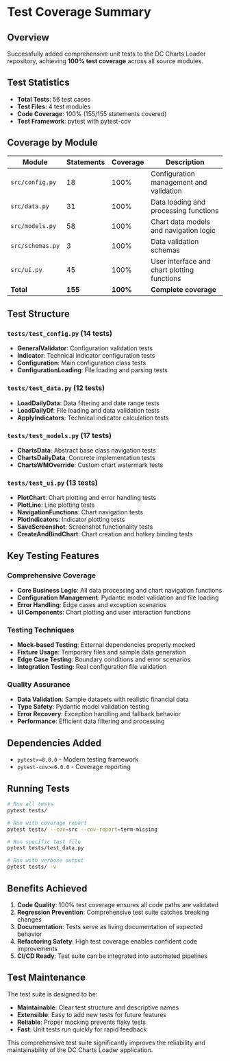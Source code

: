 # Test Coverage Summary

## Overview
Successfully added comprehensive unit tests to the DC Charts Loader repository, achieving **100% test coverage** across all source modules.

## Test Statistics
- **Total Tests**: 56 test cases
- **Test Files**: 4 test modules
- **Code Coverage**: 100% (155/155 statements covered)
- **Test Framework**: pytest with pytest-cov

## Coverage by Module

| Module | Statements | Coverage | Description |
|--------|------------|----------|-------------|
| `src/config.py` | 18 | 100% | Configuration management and validation |
| `src/data.py` | 31 | 100% | Data loading and processing functions |
| `src/models.py` | 58 | 100% | Chart data models and navigation logic |
| `src/schemas.py` | 3 | 100% | Data validation schemas |
| `src/ui.py` | 45 | 100% | User interface and chart plotting functions |
| **Total** | **155** | **100%** | **Complete coverage** |

## Test Structure

### `tests/test_config.py` (14 tests)
- **GeneralValidator**: Configuration validation tests
- **Indicator**: Technical indicator configuration tests  
- **Configuration**: Main configuration class tests
- **ConfigurationLoading**: File loading and parsing tests

### `tests/test_data.py` (12 tests)
- **LoadDailyData**: Data filtering and date range tests
- **LoadDailyDf**: File loading and data validation tests
- **ApplyIndicators**: Technical indicator calculation tests

### `tests/test_models.py` (17 tests)
- **ChartsData**: Abstract base class navigation tests
- **ChartsDailyData**: Concrete implementation tests
- **ChartsWMOverride**: Custom chart watermark tests

### `tests/test_ui.py` (13 tests)
- **PlotChart**: Chart plotting and error handling tests
- **PlotLine**: Line plotting tests
- **NavigationFunctions**: Chart navigation tests
- **PlotIndicators**: Indicator plotting tests
- **SaveScreenshot**: Screenshot functionality tests
- **CreateAndBindChart**: Chart creation and hotkey binding tests

## Key Testing Features

### Comprehensive Coverage
- **Core Business Logic**: All data processing and chart navigation functions
- **Configuration Management**: Pydantic model validation and file loading
- **Error Handling**: Edge cases and exception scenarios
- **UI Components**: Chart plotting and user interaction functions

### Testing Techniques
- **Mock-based Testing**: External dependencies properly mocked
- **Fixture Usage**: Temporary files and sample data generation
- **Edge Case Testing**: Boundary conditions and error scenarios
- **Integration Testing**: Real configuration file validation

### Quality Assurance
- **Data Validation**: Sample datasets with realistic financial data
- **Type Safety**: Pydantic model validation testing
- **Error Recovery**: Exception handling and fallback behavior
- **Performance**: Efficient data filtering and processing

## Dependencies Added
- `pytest>=8.0.0` - Modern testing framework
- `pytest-cov>=6.0.0` - Coverage reporting

## Running Tests

```bash
# Run all tests
pytest tests/

# Run with coverage report
pytest tests/ --cov=src --cov-report=term-missing

# Run specific test file
pytest tests/test_data.py

# Run with verbose output
pytest tests/ -v
```

## Benefits Achieved

1. **Code Quality**: 100% test coverage ensures all code paths are validated
2. **Regression Prevention**: Comprehensive test suite catches breaking changes
3. **Documentation**: Tests serve as living documentation of expected behavior
4. **Refactoring Safety**: High test coverage enables confident code improvements
5. **CI/CD Ready**: Test suite can be integrated into automated pipelines

## Test Maintenance

The test suite is designed to be:
- **Maintainable**: Clear test structure and descriptive names
- **Extensible**: Easy to add new tests for future features
- **Reliable**: Proper mocking prevents flaky tests
- **Fast**: Unit tests run quickly for rapid feedback

This comprehensive test suite significantly improves the reliability and maintainability of the DC Charts Loader application.